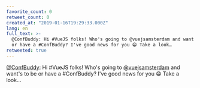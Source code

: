 ```yaml
---
favorite_count: 0
retweet_count: 0
created_at: "2019-01-16T19:29:33.000Z"
lang: en
full_text: >-
  @ConfBuddy: Hi #VueJS folks! Who's going to @vuejsamsterdam and want's to be
  or have a #ConfBuddy? I've good news for you 😁 Take a look…
retweeted: true
---
```


[@ConfBuddy](https://twitter.com/ConfBuddy): Hi #VueJS folks! Who's going to
[@vuejsamsterdam](https://twitter.com/vuejsamsterdam) and want's to be or have a
#ConfBuddy? I've good news for you 😁 Take a look…

